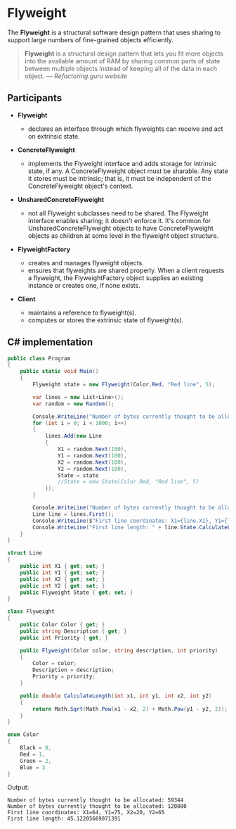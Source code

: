 # Flyweight

The **Flyweight** is a structural software design pattern that uses sharing to support large numbers of fine-grained objects efficiently.

> **Flyweight** is a structural design pattern that lets you fit more objects into the available amount of RAM by sharing common parts of state between multiple objects instead of keeping all of the data in each object. –– <cite>Refactoring.guru website</cite>

## Participants

* **Flyweight**
  * declares an interface through which flyweights can receive and act on extrinsic state.
* **ConcreteFlyweight**
  * implements the Flyweight interface and adds storage for intrinsic state, if any. A ConcreteFlyweight object must be sharable. Any state it stores must be intrinsic; that is, it must be independent of the ConcreteFlyweight object's context.
* **UnsharedConcreteFlyweight**
  * not all Flyweight subclasses need to be shared. The Flyweight interface enables sharing; it doesn't enforce it. It's common for UnsharedConcreteFlyweight objects to have ConcreteFlyweight objects as children at some level in the flyweight object structure.
* **FlyweightFactory**
  * creates and manages flyweight objects.
  * ensures that flyweights are shared properly. When a client requests a flyweight, the FlyweightFactory object supplies an existing instance or creates one, if none exists.

* **Client**
  * maintains a reference to flyweight(s).
  * computes or stores the extrinsic state of flyweight(s).

## C# implementation

```csharp
public class Program
{
    public static void Main()
    {
        Flyweight state = new Flyweight(Color.Red, "Red line", 5);

        var lines = new List<Line>();
        var random = new Random();

        Console.WriteLine("Number of bytes currently thought to be allocated: " + GC.GetTotalMemory(false));
        for (int i = 0; i < 1000; i++)
        {
            lines.Add(new Line
            {
                X1 = random.Next(100),
                Y1 = random.Next(100),
                X2 = random.Next(100),
                Y2 = random.Next(100),
                State = state
                //State = new State(Color.Red, "Red line", 5)
            });
        }

        Console.WriteLine("Number of bytes currently thought to be allocated: " + GC.GetTotalMemory(false));
        Line line = lines.First();
        Console.WriteLine($"First line coordinates: X1={line.X1}, Y1={line.Y1}, X2={line.X2}, Y2={line.Y2}");
        Console.WriteLine("First line length: " + line.State.CalculateLength(line.X1, line.Y1, line.X2, line.Y2));
    }
}

struct Line
{
    public int X1 { get; set; }
    public int Y1 { get; set; }
    public int X2 { get; set; }
    public int Y2 { get; set; }
    public Flyweight State { get; set; }
}

class Flyweight
{
    public Color Color { get; }
    public string Description { get; }
    public int Priority { get; }

    public Flyweight(Color color, string description, int priority)
    {
        Color = color;
        Description = description;
        Priority = priority;
    }

    public double CalculateLength(int x1, int y1, int x2, int y2)
    {
        return Math.Sqrt(Math.Pow(x1 - x2, 2) + Math.Pow(y1 - y2, 2));
    }
}

enum Color
{
    Black = 0,
    Red = 1,
    Green = 2,
    Blue = 3
}
```

Output:

```output
Number of bytes currently thought to be allocated: 59344
Number of bytes currently thought to be allocated: 120880
First line coordinates: X1=64, Y1=75, X2=20, Y2=65
First line length: 45.12205669071391
```
